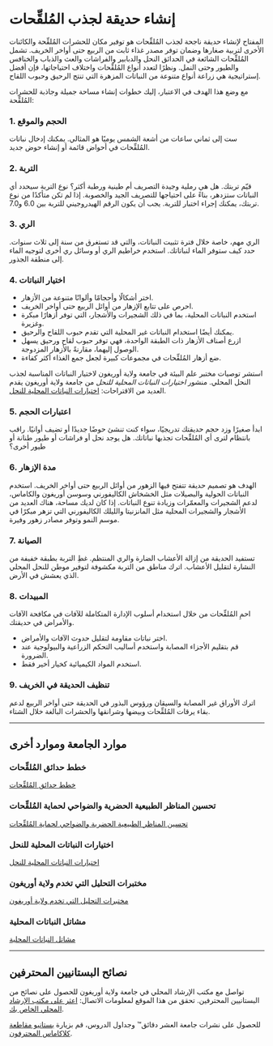 # إنشاء حديقة لجذب المُلقِّحات

المفتاح لإنشاء حديقة ناجحة لجذب المُلقِّحات هو توفير مكان للحشرات المُلقِّحة والكائنات الأخرى لتربية صغارها وضمان توفر مصدر غذاء ثابت من الربيع حتى أواخر الخريف. تشمل المُلقِّحات الشائعة في الحدائق النحل والدبابير والفراشات والعث والذباب والخنافس والطيور وحتى النمل. ونظرًا لتعدد أنواع المُلقِّحات واختلاف احتياجاتها، فإن أفضل إستراتيجية هي زراعة أنواع متنوعة من النباتات المزهرة التي تنتج الرحيق وحبوب اللقاح.

مع وضع هذا الهدف في الاعتبار، إليك خطوات إنشاء مساحة جميلة وجاذبة للحشرات المُلقِّحة:

### 1. الحجم والموقع

ست إلى ثماني ساعات من أشعة الشمس يوميًا هو المثالي. يمكنك إدخال نباتات المُلقِّحات في أحواض قائمة أو إنشاء حوض جديد.

### 2. التربة

قيّم تربتك. هل هي رملية وجيدة التصريف أم طينية ورطبة أكثر؟ نوع التربة سيحدد أي النباتات ستزدهر، بناءً على احتياجها للتصريف الجيد والخصوبة. إذا لم تكن متأكدًا من نوع تربتك، يمكنك إجراء اختبار للتربة. يجب أن يكون الرقم الهيدروجيني للتربة بين 6.0 و7.0.

### 3. الري

الري مهم، خاصة خلال فترة تثبيت النباتات، والتي قد تستغرق من سنة إلى ثلاث سنوات. حدد كيف ستوفر الماء لنباتاتك. استخدم خراطيم الري أو وسائل ري أخرى لتوجيه الماء إلى منطقة الجذور.

### 4. اختيار النباتات

- اختر أشكالًا وأحجامًا وألوانًا متنوعة من الأزهار.
- احرص على تتابع الإزهار من أوائل الربيع حتى أواخر الخريف.
- استخدم النباتات المحلية، بما في ذلك الشجيرات والأشجار، التي توفر أزهارًا مبكرة وغزيرة.
- يمكنك أيضًا استخدام النباتات غير المحلية التي تقدم حبوب اللقاح والرحيق.
- ازرع أصناف الأزهار ذات الطبقة الواحدة، فهي توفر حبوب لقاح ورحيق يسهل الوصول إليهما، مقارنةً بالأزهار المزدوجة.
- ضع أزهار المُلقِّحات في مجموعات كبيرة لجعل جمع الغذاء أكثر كفاءة.

استشر توصيات مختبر علم البيئة في جامعة ولاية أوريغون لاختيار النباتات المناسبة لجذب النحل المحلي. منشور *اختيارات النباتات المحلية للنحل* من جامعة ولاية أوريغون يقدم العديد من الاقتراحات: [اختيارات النباتات المحلية للنحل](https://extension.oregonstate.edu/catalog/pub/em-9363-native-plant-picks-bees).

### 5. اعتبارات الحجم

ابدأ صغيرًا وزد حجم حديقتك تدريجيًا، سواء كنت تنشئ حوضًا جديدًا أو تضيف أوانيًا. راقب بانتظام لترى أي المُلقِّحات تجذبها نباتاتك. هل يوجد نحل أو فراشات أو طيور طنانة أو طيور أخرى؟

### 6. مدة الإزهار

الهدف هو تصميم حديقة تتفتح فيها الزهور من أوائل الربيع حتى أواخر الخريف. استخدم النباتات الحولية والبصيلات مثل الخشخاش الكاليفورني وسوسن أوريغون والكاماس، لدعم الشجيرات والمعمّرات وزيادة تنوع النباتات. إذا كان لديك مساحة، هناك العديد من الأشجار والشجيرات المحلية مثل المانزنيتا والليلك الكاليفورني التي تزهر مبكرًا في موسم النمو وتوفر مصادر زهور وفيرة.

### 7. الصيانة

تستفيد الحديقة من إزالة الأعشاب الضارة والري المنتظم. غطِ التربة بطبقة خفيفة من النشارة لتقليل الأعشاب. اترك مناطق من التربة مكشوفة لتوفير موطن للنحل المحلي الذي يعشش في الأرض.

### 8. المبيدات

احمِ المُلقِّحات من خلال استخدام أسلوب الإدارة المتكاملة للآفات في مكافحة الآفات والأمراض في حديقتك.

- اختر نباتات مقاومة لتقليل حدوث الآفات والأمراض.
- قم بتقليم الأجزاء المصابة واستخدم أساليب التحكم الزراعية والبيولوجية عند الضرورة.
- استخدم المواد الكيميائية كخيار أخير فقط.

### 9. تنظيف الحديقة في الخريف

اترك الأوراق غير المصابة والسيقان ورؤوس البذور في الحديقة حتى أواخر الربيع لدعم بقاء يرقات المُلقِّحات وبيضها وشرانقها والحشرات البالغة خلال الشتاء.

---

## موارد الجامعة وموارد أخرى

### خطط حدائق المُلقِّحات

[خطط حدائق المُلقِّحات](https://ucdavis.app.box.com/s/h88bp60ucq6mk82w9v8eubtvuqecw1bi)

### تحسين المناظر الطبيعية الحضرية والضواحي لحماية المُلقِّحات

[تحسين المناظر الطبيعية الحضرية والضواحي لحماية المُلقِّحات](https://extension.oregonstate.edu/catalog/pub/em-9289-enhancing-urban-suburban-landscapes-protect-pollinators)

### اختيارات النباتات المحلية للنحل

[اختيارات النباتات المحلية للنحل](https://extension.oregonstate.edu/catalog/pub/em-9363-native-plant-picks-bees)

### مختبرات التحليل التي تخدم ولاية أوريغون

[مختبرات التحليل التي تخدم ولاية أوريغون](https://www.oregon.gov/ODA/programs/Pesticides/Documents/2020/AnalyticalLabsServingOregon.pdf)

### مشاتل النباتات المحلية

[مشاتل النباتات المحلية](https://portlandnativeplants.org/native-plant-nurseries)

---

## نصائح البستانيين المحترفين

تواصل مع مكتب الإرشاد المحلي في جامعة ولاية أوريغون للحصول على نصائح من البستانيين المحترفين. تحقق من هذا الموقع لمعلومات الاتصال: [اعثر على مكتب الإرشاد المحلي الخاص بك](https://extension.oregonstate.edu/find-us).

للحصول على نشرات جامعة العشر دقائق™ وجداول الدروس، قم بزيارة [بستانيو مقاطعة كلاكاماس المحترفون](https://cmastergardeners.org).
